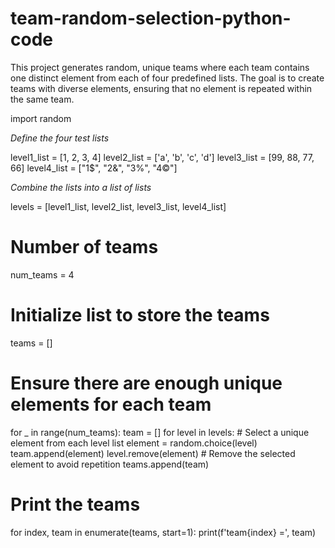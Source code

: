 # team-random-selection-python-code
This project generates random, unique teams where each team contains one distinct element from each of four predefined lists. The goal is to create teams with diverse elements, ensuring that no element is repeated within the same team.

import random

*Define the four test lists*

level1_list = [1, 2, 3, 4]
level2_list = ['a', 'b', 'c', 'd']
level3_list = [99, 88, 77, 66]
level4_list = ["1$", "2&", "3%", "4©"]

*Combine the lists into a list of lists*

levels = [level1_list, level2_list, level3_list, level4_list]

# Number of teams
num_teams = 4

# Initialize list to store the teams
teams = []

# Ensure there are enough unique elements for each team
for _ in range(num_teams):
    team = []
    for level in levels:
        # Select a unique element from each level list
        element = random.choice(level)
        team.append(element)
        level.remove(element)  # Remove the selected element to avoid repetition
    teams.append(team)

# Print the teams
for index, team in enumerate(teams, start=1):
    print(f'team{index} =', team)
